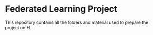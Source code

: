 # Federated Learning Project
This repository contains all the folders and material used to prepare the project on FL.